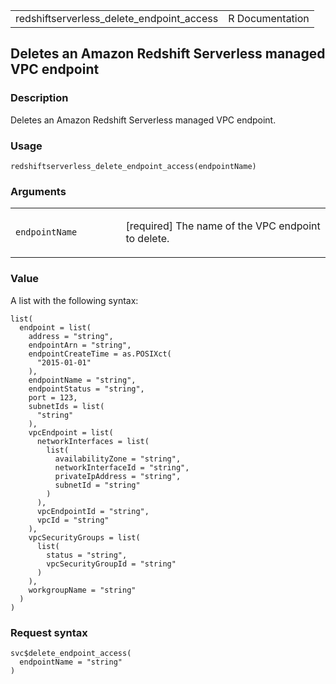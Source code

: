 <table style="width: 100%;">
<tbody>
<tr class="odd">
<td>redshiftserverless_delete_endpoint_access</td>
<td style="text-align: right;">R Documentation</td>
</tr>
</tbody>
</table>

## Deletes an Amazon Redshift Serverless managed VPC endpoint

### Description

Deletes an Amazon Redshift Serverless managed VPC endpoint.

### Usage

    redshiftserverless_delete_endpoint_access(endpointName)

### Arguments

<table>
<colgroup>
<col style="width: 35%" />
<col style="width: 65%" />
</colgroup>
<tbody>
<tr class="odd">
<td><code
id="redshiftserverless_delete_endpoint_access_:_endpointName">endpointName</code></td>
<td><p>[required] The name of the VPC endpoint to delete.</p></td>
</tr>
</tbody>
</table>

### Value

A list with the following syntax:

    list(
      endpoint = list(
        address = "string",
        endpointArn = "string",
        endpointCreateTime = as.POSIXct(
          "2015-01-01"
        ),
        endpointName = "string",
        endpointStatus = "string",
        port = 123,
        subnetIds = list(
          "string"
        ),
        vpcEndpoint = list(
          networkInterfaces = list(
            list(
              availabilityZone = "string",
              networkInterfaceId = "string",
              privateIpAddress = "string",
              subnetId = "string"
            )
          ),
          vpcEndpointId = "string",
          vpcId = "string"
        ),
        vpcSecurityGroups = list(
          list(
            status = "string",
            vpcSecurityGroupId = "string"
          )
        ),
        workgroupName = "string"
      )
    )

### Request syntax

    svc$delete_endpoint_access(
      endpointName = "string"
    )
